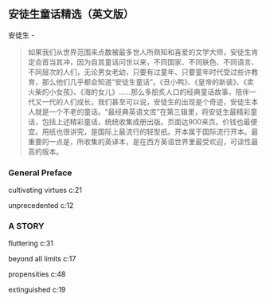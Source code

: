 ## 安徒生童话精选（英文版）

安徒生  -  

> 如果我们从世界范围来点数被最多世人所熟知和喜爱的文学大师，安徒生肯定会首当其冲，因为自其童话问世以来，不同国家、不同肤色、不同语言、不同层次的人们，无论男女老幼，只要有过童年、只要童年时代受过些许教育，那么他们几乎都会知道“安徒生童话”。《丑小鸭》、《皇帝的新装》、《卖火柴的小女孩》、《海的女儿》……那么多脍炙人口的经典童话故事，陪伴一代又一代的人们成长，我们甚至可以说，安徒生的出现是个奇迹，安徒生本人就是一个不老的童话。“最经典英语文库”在第三辑里，将安徒生最精彩童话，包括上述精彩童话，统统收集成册出版。页面达900来页。价钱也最便宜。用纸也很讲究，是国际上最流行的轻型纸。开本属于国际流行开本。最重要的一点是，所收集的英译本，是在西方英语世界里最受欢迎，可读性最高的版本。


### General Preface

cultivating virtues c:21

unprecedented c:12

### A STORY

 fluttering  c:31

beyond all limits c:17

propensities c:48

 extinguished c:19